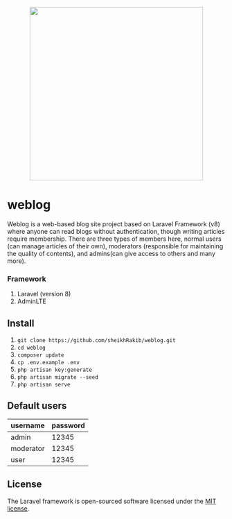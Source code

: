 <p align="center"><a href="https://laravel.com" target="_blank"><img src="https://raw.githubusercontent.com/laravel/art/master/logo-lockup/5%20SVG/2%20CMYK/1%20Full%20Color/laravel-logolockup-cmyk-red.svg" width="400"></a></p>



# weblog
Weblog is a web-based blog site project based on Laravel Framework (v8) where anyone can read blogs without authentication, though writing articles require membership. There are three types of members here, normal users (can manage articles of their own), moderators (responsible for maintaining the quality of contents), and admins(can give access to others and many more).

### Framework
1. Laravel (version 8)
2. AdminLTE

## Install
01. `git clone https://github.com/sheikhRakib/weblog.git`
02. `cd weblog`
03. `composer update`
04. `cp .env.example .env`
05. `php artisan key:generate`
06. `php artisan migrate --seed`
07. `php artisan serve`

## Default users 

username | password
---------|---------
admin    | 12345
moderator| 12345
user     | 12345 

## License
The Laravel framework is open-sourced software licensed under the [MIT license](https://opensource.org/licenses/MIT).
